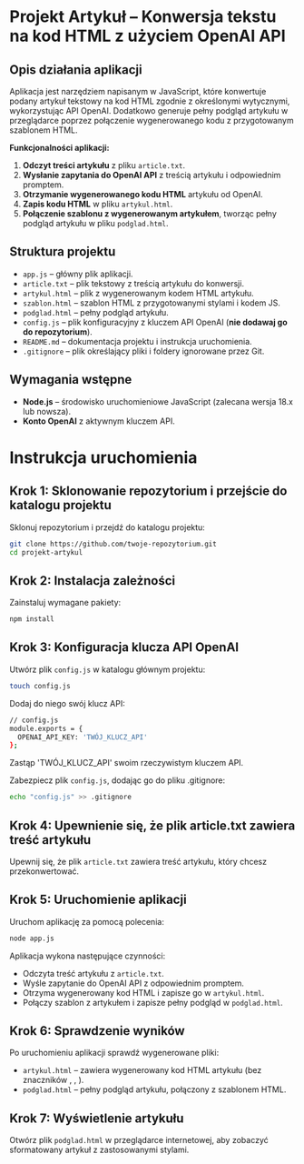 # Projekt Artykuł – Konwersja tekstu na kod HTML z użyciem OpenAI API

## Opis działania aplikacji

Aplikacja jest narzędziem napisanym w JavaScript, które konwertuje podany artykuł tekstowy na kod HTML zgodnie z określonymi wytycznymi, wykorzystując API OpenAI. Dodatkowo generuje pełny podgląd artykułu w przeglądarce poprzez połączenie wygenerowanego kodu z przygotowanym szablonem HTML.

**Funkcjonalności aplikacji:**

1. **Odczyt treści artykułu** z pliku `article.txt`.
2. **Wysłanie zapytania do OpenAI API** z treścią artykułu i odpowiednim promptem.
3. **Otrzymanie wygenerowanego kodu HTML** artykułu od OpenAI.
4. **Zapis kodu HTML** w pliku `artykul.html`.
5. **Połączenie szablonu z wygenerowanym artykułem**, tworząc pełny podgląd artykułu w pliku `podglad.html`.

## Struktura projektu

- `app.js` – główny plik aplikacji.
- `article.txt` – plik tekstowy z treścią artykułu do konwersji.
- `artykul.html` – plik z wygenerowanym kodem HTML artykułu.
- `szablon.html` – szablon HTML z przygotowanymi stylami i kodem JS.
- `podglad.html` – pełny podgląd artykułu.
- `config.js` – plik konfiguracyjny z kluczem API OpenAI (**nie dodawaj go do repozytorium**).
- `README.md` – dokumentacja projektu i instrukcja uruchomienia.
- `.gitignore` – plik określający pliki i foldery ignorowane przez Git.

## Wymagania wstępne

- **Node.js** – środowisko uruchomieniowe JavaScript (zalecana wersja 18.x lub nowsza).
- **Konto OpenAI** z aktywnym kluczem API.

# Instrukcja uruchomienia

## Krok 1: Sklonowanie repozytorium i przejście do katalogu projektu

Sklonuj repozytorium i przejdź do katalogu projektu:

```bash
git clone https://github.com/twoje-repozytorium.git
cd projekt-artykul
```

## Krok 2: Instalacja zależności

Zainstaluj wymagane pakiety:

```bash
npm install
```

## Krok 3: Konfiguracja klucza API OpenAI

Utwórz plik `config.js` w katalogu głównym projektu:

```bash
touch config.js
```

Dodaj do niego swój klucz API:

```bash
// config.js
module.exports = {
  OPENAI_API_KEY: 'TWÓJ_KLUCZ_API'
};
```

Zastąp 'TWÓJ_KLUCZ_API' swoim rzeczywistym kluczem API.

Zabezpiecz plik `config.js`, dodając go do pliku .gitignore:

```bash
echo "config.js" >> .gitignore
```

## Krok 4: Upewnienie się, że plik article.txt zawiera treść artykułu

Upewnij się, że plik `article.txt` zawiera treść artykułu, który chcesz przekonwertować.

## Krok 5: Uruchomienie aplikacji

Uruchom aplikację za pomocą polecenia:

```bash
node app.js
```

Aplikacja wykona następujące czynności:

- Odczyta treść artykułu z `article.txt`.
- Wyśle zapytanie do OpenAI API z odpowiednim promptem.
- Otrzyma wygenerowany kod HTML i zapisze go w `artykul.html`.
- Połączy szablon z artykułem i zapisze pełny podgląd w `podglad.html`.

## Krok 6: Sprawdzenie wyników

Po uruchomieniu aplikacji sprawdź wygenerowane pliki:

- `artykul.html` – zawiera wygenerowany kod HTML artykułu (bez znaczników <html>, <head>, <body>).
- `podglad.html` – pełny podgląd artykułu, połączony z szablonem HTML.

## Krok 7: Wyświetlenie artykułu

Otwórz plik `podglad.html` w przeglądarce internetowej, aby zobaczyć sformatowany artykuł z zastosowanymi stylami.
